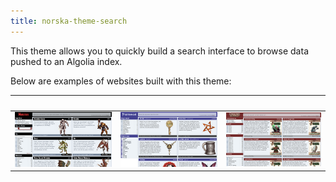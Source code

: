 ```yaml
---
title: norska-theme-search
---
```


This theme allows you to quickly build a search interface to browse data pushed
to an Algolia index.

Below are examples of websites built with this theme:

|                     |                     |                    |
| ------------------- | ------------------- | ------------------ |
| [![Monsters][1]][2] | [![Pantheon][3]][4] | [![Society][5]][6] |

[1]: ../assets/screenshots/monsters.png
[2]: https://gamemaster.pixelastic.com/monsters/
[3]: ../assets/screenshots/pantheon.png
[4]: https://gamemaster.pixelastic.com/pantheon/
[5]: ../assets/screenshots/society.png
[6]: https://gamemaster.pixelastic.com/society/
